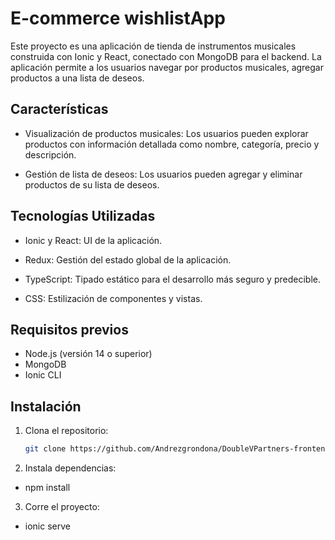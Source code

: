 # E-commerce wishlistApp

Este proyecto es una aplicación de tienda de instrumentos musicales construida con Ionic y React, conectado  con MongoDB para el backend. La aplicación permite a los usuarios navegar por productos musicales, agregar productos a una lista de deseos. 

## Características

- Visualización de productos musicales: Los usuarios pueden explorar productos con información detallada como nombre, categoría, precio y descripción.

- Gestión de lista de deseos: Los usuarios pueden agregar y eliminar productos de su lista de deseos.






## Tecnologías Utilizadas

- Ionic y React: UI de la aplicación.

- Redux: Gestión del estado global de la aplicación.
- TypeScript: Tipado estático para el desarrollo más seguro y predecible.
- CSS: Estilización de componentes y vistas.

## Requisitos previos
- Node.js (versión 14 o superior)
- MongoDB 
- Ionic CLI 

## Instalación

1. Clona el repositorio:

   ```bash
   git clone https://github.com/Andrezgrondona/DoubleVPartners-frontend.git

2. Instala dependencias:

  - npm install

  3. Corre el proyecto:

  - ionic serve


 

